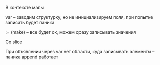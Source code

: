 В контексте мапы

var – заводим структурку, но не инициализируем поля, при попытке записать будет паника

:= (make) – все будет ок, можем сразу записывать значения

Со slice

При объявлении через var нет области, куда записывать элементы – паника
append работает